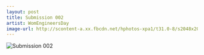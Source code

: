 ```yaml
---
layout: post
title: Submission 002
artist: WomEngineersDay
image-url: http://scontent-a.xx.fbcdn.net/hphotos-xpa1/t31.0-8/s2048x2048/10982334_444848518997539_7181779929211761858_o.jpg
---
```


![Submission 002](http://scontent-a.xx.fbcdn.net/hphotos-xpa1/t31.0-8/s2048x2048/10982334_444848518997539_7181779929211761858_o.jpg)


